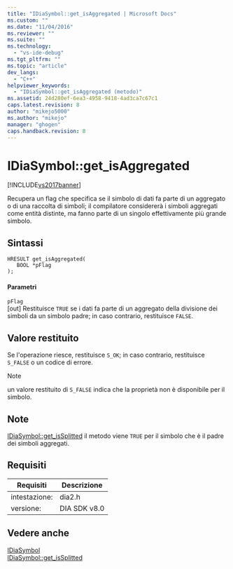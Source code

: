 ```yaml
---
title: "IDiaSymbol::get_isAggregated | Microsoft Docs"
ms.custom: ""
ms.date: "11/04/2016"
ms.reviewer: ""
ms.suite: ""
ms.technology: 
  - "vs-ide-debug"
ms.tgt_pltfrm: ""
ms.topic: "article"
dev_langs: 
  - "C++"
helpviewer_keywords: 
  - "IDiaSymbol::get_isAggregated (metodo)"
ms.assetid: 24d280ef-6ea3-4958-9418-4ad3ca7c67c1
caps.latest.revision: 8
author: "mikejo5000"
ms.author: "mikejo"
manager: "ghogen"
caps.handback.revision: 8
---
```

# IDiaSymbol::get_isAggregated
[!INCLUDE[vs2017banner](../../code-quality/includes/vs2017banner.md)]

Recupera un flag che specifica se il simbolo di dati fa parte di un aggregato o di una raccolta di simboli; il compilatore considererà i simboli aggregati come entità distinte, ma fanno parte di un singolo effettivamente più grande simbolo.  
  
## Sintassi  
  
```cpp#  
HRESULT get_isAggregated(  
   BOOL *pFlag  
);  
```  
  
#### Parametri  
 `pFlag`  
 \[out\]  Restituisce `TRUE` se i dati fa parte di un aggregato della divisione dei simboli da un simbolo padre; in caso contrario, restituisce  `FALSE`.  
  
## Valore restituito  
 Se l'operazione riesce, restituisce `S_OK`; in caso contrario, restituisce  `S_FALSE` o un codice di errore.  
  
> [!NOTE]
>  un valore restituito di `S_FALSE` indica che la proprietà non è disponibile per il simbolo.  
  
## Note  
 [IDiaSymbol::get\_isSplitted](../../debugger/debug-interface-access/idiasymbol-get-issplitted.md) il metodo viene  `TRUE` per il simbolo che è il padre dei simboli aggregati.  
  
## Requisiti  
  
|Requisiti|Descrizione|  
|---------------|-----------------|  
|intestazione:|dia2.h|  
|versione:|DIA SDK v8.0|  
  
## Vedere anche  
 [IDiaSymbol](../../debugger/debug-interface-access/idiasymbol.md)   
 [IDiaSymbol::get\_isSplitted](../../debugger/debug-interface-access/idiasymbol-get-issplitted.md)